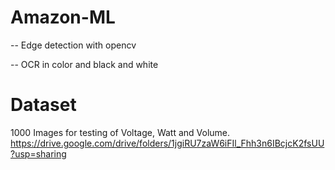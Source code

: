 # Amazon-ML

-- Edge detection with opencv 

-- OCR in color and black and white



# Dataset
1000 Images for testing of Voltage, Watt and Volume.
https://drive.google.com/drive/folders/1jgiRU7zaW6iFIl_Fhh3n6IBcjcK2fsUU?usp=sharing
